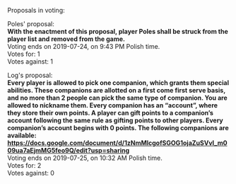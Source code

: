 Proposals in voting:  

Poles' proposal:  
**With the enactment of this proposal, player Poles shall be struck from the player list and removed from the game.**  
Voting ends on 2019-07-24, on 9:43 PM Polish time.  
Votes for: 1  
Votes against: 1

Log's proposal:  
**Every player is allowed to pick one companion, which grants them special abilities. These companions are allotted on a first come first serve basis, and no more than 2 people can pick the same type of companion. You are allowed to nickname them. Every companion has an “account”, where they store their own points. A player can gift points to a companion’s account following the same rule as gifting points to other players. Every companion’s account begins with 0 points. The following companions are available: https://docs.google.com/document/d/1zNmMlcgofSGOG1ojaZuSVvI_m009ua7aEjmMG5feo9Q/edit?usp=sharing**  
Voting ends on 2019-07-25, on 10:32 AM Polish time.  
Votes for: 2  
Votes against: 0
